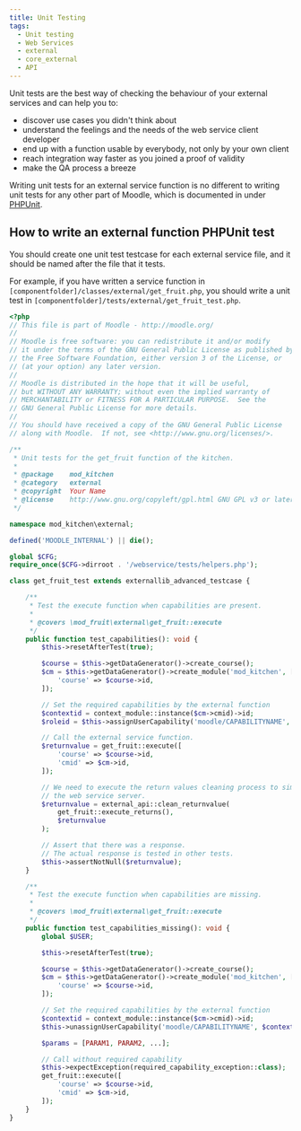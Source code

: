 ```yaml
---
title: Unit Testing
tags:
  - Unit testing
  - Web Services
  - external
  - core_external
  - API
---
```


Unit tests are the best way of checking the behaviour of your external services and can help you to:

- discover use cases you didn't think about
- understand the feelings and the needs of the web service client developer
- end up with a function usable by everybody, not only by your own client
- reach integration way faster as you joined a proof of validity
- make the QA process a breeze

Writing unit tests for an external service function is no different to writing unit tests for any other part of Moodle, which is documented in under [PHPUnit](/general/development/tools/phpunit).

## How to write an external function PHPUnit test

You should create one unit test testcase for each external service file, and it should be named after the file that it tests.

For example, if you have written a service function in `[componentfolder]/classes/external/get_fruit.php`, you should write a unit test in `[componentfolder]/tests/external/get_fruit_test.php`.

```php title="mod/kitchen/tests/external/get_fruit_test.php"
<?php
// This file is part of Moodle - http://moodle.org/
//
// Moodle is free software: you can redistribute it and/or modify
// it under the terms of the GNU General Public License as published by
// the Free Software Foundation, either version 3 of the License, or
// (at your option) any later version.
//
// Moodle is distributed in the hope that it will be useful,
// but WITHOUT ANY WARRANTY; without even the implied warranty of
// MERCHANTABILITY or FITNESS FOR A PARTICULAR PURPOSE.  See the
// GNU General Public License for more details.
//
// You should have received a copy of the GNU General Public License
// along with Moodle.  If not, see <http://www.gnu.org/licenses/>.

/**
 * Unit tests for the get_fruit function of the kitchen.
 *
 * @package    mod_kitchen
 * @category   external
 * @copyright  Your Name
 * @license    http://www.gnu.org/copyleft/gpl.html GNU GPL v3 or later
 */

namespace mod_kitchen\external;

defined('MOODLE_INTERNAL') || die();

global $CFG;
require_once($CFG->dirroot . '/webservice/tests/helpers.php');

class get_fruit_test extends externallib_advanced_testcase {

    /**
     * Test the execute function when capabilities are present.
     *
     * @covers \mod_fruit\external\get_fruit::execute
     */
    public function test_capabilities(): void {
        $this->resetAfterTest(true);

        $course = $this->getDataGenerator()->create_course();
        $cm = $this->getDataGenerator()->create_module('mod_kitchen', [
            'course' => $course->id,
        ]);

        // Set the required capabilities by the external function
        $contextid = context_module::instance($cm->cmid)->id;
        $roleid = $this->assignUserCapability('moodle/CAPABILITYNAME', $contextid);

        // Call the external service function.
        $returnvalue = get_fruit::execute([
            'course' => $course->id,
            'cmid' => $cm->id,
        ]);

        // We need to execute the return values cleaning process to simulate
        // the web service server.
        $returnvalue = external_api::clean_returnvalue(
            get_fruit::execute_returns(),
            $returnvalue
        );

        // Assert that there was a response.
        // The actual response is tested in other tests.
        $this->assertNotNull($returnvalue);
    }

    /**
     * Test the execute function when capabilities are missing.
     *
     * @covers \mod_fruit\external\get_fruit::execute
     */
    public function test_capabilities_missing(): void {
        global $USER;

        $this->resetAfterTest(true);

        $course = $this->getDataGenerator()->create_course();
        $cm = $this->getDataGenerator()->create_module('mod_kitchen', [
            'course' => $course->id,
        ]);

        // Set the required capabilities by the external function
        $contextid = context_module::instance($cm->cmid)->id;
        $this->unassignUserCapability('moodle/CAPABILITYNAME', $contextid, $roleid);

        $params = [PARAM1, PARAM2, ...];

        // Call without required capability
        $this->expectException(required_capability_exception::class);
        get_fruit::execute([
            'course' => $course->id,
            'cmid' => $cm->id,
        ]);
    }
}
```
